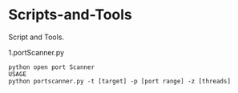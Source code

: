 # Scripts-and-Tools

Script and Tools.

1.portScanner.py

	python open port Scanner
	USAGE
	python portscanner.py -t [target] -p [port range] -z [threads]
